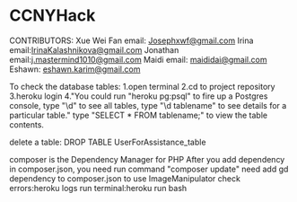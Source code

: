 # CCNYHack
CONTRIBUTORS:
Xue Wei Fan email: Josephxwf@gmail.com
Irina email:IrinaKalashnikova@gmail.com
Jonathan email:j.mastermind1010@gmail.com
Maidi email: maididai@gmail.com
Eshawn: eshawn.karim@gmail.com



To check the database tables:
1.open terminal
2.cd to project repository
3.heroku login
4."You could run "heroku pg:psql" to fire up a Postgres console,
type "\d" to see all tables,
type "\d tablename" to see details for a particular table."
type "SELECT * FROM tablename;" to view the table contents.

delete a table:
DROP TABLE UserForAssistance_table

composer is the Dependency Manager for PHP
After you add dependency in composer.json, you need run command "composer update"
need add gd dependency to composer.json to use ImageManipulator
check errors:heroku logs
run terminal:heroku run bash

